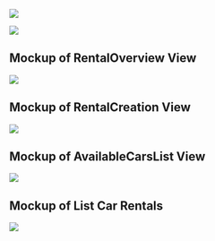 ![](/figures/fleet_overview_mockup.png)

![](/figures/car_addition_mockup.png)

## Mockup of RentalOverview View
![](/figures/mockup_rental_overview.png)

## Mockup of RentalCreation View
![](/figures/mockup_rental_creation.png)

## Mockup of AvailableCarsList View
![](/figures/mockup_available_cars_list.png)

## Mockup of List Car Rentals
![](/figures/mockup_list_car_rentals.jpeg)
